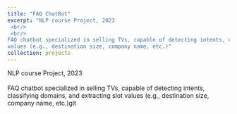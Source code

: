 ```yaml
---
title: "FAQ ChatBot"
excerpt: "NLP course Project, 2023
 <br/>
 <br/>
FAQ chatbot specialized in selling TVs, capable of detecting intents, classifying domains, and extracting slot
values (e.g., destination size, company name, etc.)"
collection: projects
---
```

NLP course Project, 2023
 <br/>
 <br/>
FAQ chatbot specialized in selling TVs, capable of detecting intents, classifying domains, and extracting slot
values (e.g., destination size, company name, etc.)git
<br/>
